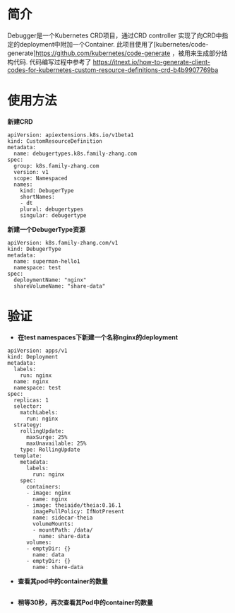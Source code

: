 # 简介 
Debugger是一个Kubernetes CRD项目，通过CRD controller 实现了向CRD中指定的deployment中附加一个Container.
此项目使用了[kubernetes/code-generate]https://github.com/kubernetes/code-generate ，被用来生成部分结构代码.
代码编写过程中参考了
https://itnext.io/how-to-generate-client-codes-for-kubernetes-custom-resource-definitions-crd-b4b9907769ba


# 使用方法
**新建CRD**
```
apiVersion: apiextensions.k8s.io/v1beta1
kind: CustomResourceDefinition
metadata:  
  name: debugertypes.k8s.family-zhang.com
spec:  
  group: k8s.family-zhang.com
  version: v1
  scope: Namespaced  
  names:    
    kind: DebugerType
    shortNames: 
    - dt
    plural: debugertypes
    singular: debugertype
```

**新建一个DebugerType资源**

```
apiVersion: k8s.family-zhang.com/v1
kind: DebugerType
metadata: 
  name: superman-hello1
  namespace: test
spec:
  deploymentName: "nginx"
  shareVolumeName: "share-data"
```

# 验证
+ **在test namespaces下新建一个名称nginx的deployment**
```
apiVersion: apps/v1
kind: Deployment
metadata:
  labels:
    run: nginx
  name: nginx
  namespace: test
spec:
  replicas: 1
  selector:
    matchLabels:
      run: nginx
  strategy:
    rollingUpdate:
      maxSurge: 25%
      maxUnavailable: 25%
    type: RollingUpdate
  template:
    metadata:
      labels:
        run: nginx
    spec:
      containers:
      - image: nginx
        name: nginx
      - image: theiaide/theia:0.16.1
        imagePullPolicy: IfNotPresent
        name: sidecar-theia
        volumeMounts:
        - mountPath: /data/
          name: share-data
      volumes:
      - emptyDir: {}
        name: data
      - emptyDir: {}
        name: share-data
```
+ **查看其pod中的container的数量**
```

```
+ **稍等30秒，再次查看其Pod中的container的数量**
